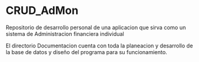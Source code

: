 # CRUD_AdMon
Repositorio de desarrollo personal de una aplicacion que sirva como un sistema de Administracion financiera individual

El directorio Documentacion cuenta con toda la planeacion y desarrollo de la base de datos y diseño del programa para su funcionamiento.
